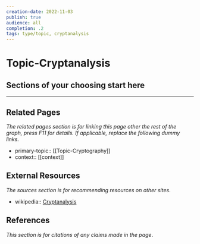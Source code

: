 ```yaml
---
creation-date: 2022-11-03
publish: true
audience: all
completion: .2
tags: type/topic, cryptanalysis
---
```

# Topic-Cryptanalysis

## Sections of your choosing start here

---
## Related Pages
*The related pages section is for linking this page other the rest of the graph, press F11 for details. If applicable, replace the following dummy links.*
- primary-topic:: [[Topic-Cryptography]]
- context:: \[\[context\]\]

## External Resources
*The sources section is for recommending resources on other sites*.
- wikipedia:: [Cryptanalysis](https://en.wikipedia.org/wiki/Cryptanalysis)

## References
*This section is for citations of any claims made in the page*.